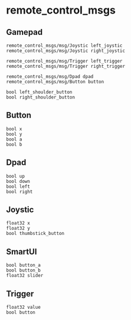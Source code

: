 # remote_control_msgs

## Gamepad
```
remote_control_msgs/msg/Joystic left_joystic
remote_control_msgs/msg/Joystic right_joystic

remote_control_msgs/msg/Trigger left_trigger
remote_control_msgs/msg/Trigger right_trigger

remote_control_msgs/msg/Dpad dpad
remote_control_msgs/msg/Button button

bool left_shoulder_button
bool right_shoulder_button
```

## Button
```
bool x
bool y
bool a
bool b
```

## Dpad
```
bool up
bool down
bool left
bool right
```

## Joystic
```
float32 x
float32 y
bool thumbstick_button
```

## SmartUI
```
bool button_a
bool button_b
float32 slider
```

## Trigger
```
float32 value
bool button
```